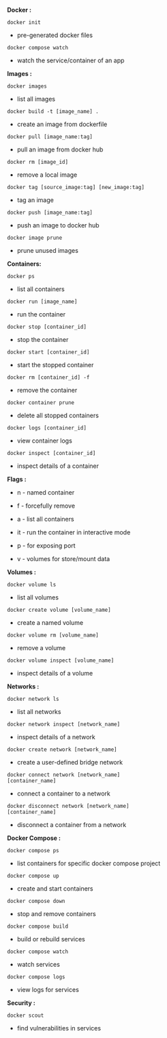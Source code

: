 **Docker :**

<code>docker init</code>
- pre-generated docker files

<code>docker compose watch</code>
- watch the service/container of an app

**Images :**

<code>docker images</code>
- list all images

<code>docker build -t [image_name] .</code>
- create an image from dockerfile

<code>docker pull [image_name:tag]</code>
- pull an image from docker hub

<code>docker rm [image_id]</code>
- remove a local image

<code>docker tag [source_image:tag] [new_image:tag]</code>
- tag an image

<code>docker push [image_name:tag]</code>
- push an image to docker hub

<code>docker image prune</code>
- prune unused images

**Containers:**

<code>docker ps</code> 
- list all containers

<code>docker run [image_name]</code> 
- run the container

<code>docker stop [container_id]</code> 
- stop the container

<code>docker start [container_id]</code> 
- start the stopped container

<code>docker rm [container_id] -f</code> 
- remove the container

<code>docker container prune</code> 
- delete all stopped containers

<code>docker logs [container_id]</code> 
- view container logs

<code>docker inspect [container_id]</code> 
- inspect details of a container

**Flags :**

- n - named container

- f - forcefully remove

- a - list all containers

- it - run the container in interactive mode

- p - for exposing port

- v - volumes for store/mount data


**Volumes :**

<code>docker volume ls</code> 
- list all volumes


<code>docker create volume [volume_name]</code> 
- create a named volume


<code>docker volume rm [volume_name]</code> 
- remove a volume


<code>docker volume inspect [volume_name]</code> 
- inspect details of a volume

**Networks :**

<code>docker network ls</code> 
- list all networks

<code>docker network inspect [network_name]</code> 
- inspect details of a network

<code>docker create network [network_name]</code> 
- create a user-defined bridge network

<code>docker connect network [network_name] [container_name]</code> 
- connect a container to a network

<code>docker disconnect network [network_name] [container_name]</code> 
- disconnect a container from a network


**Docker Compose :**

<code>docker compose ps</code> 
- list containers for specific docker compose project

<code>docker compose up</code> 
- create and start containers

<code>docker compose down </code>
- stop and remove containers

<code>docker compose build</code> 
- build or rebuild services

<code>docker compose watch</code> 
- watch services

<code>docker compose logs</code> 
- view logs for services


**Security :**

<code>docker scout</code>
- find vulnerabilities in services
